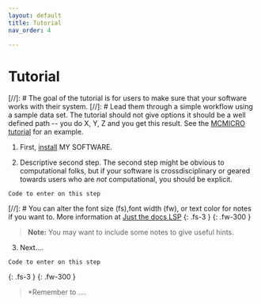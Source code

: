 ```yaml
---
layout: default
title: Tutorial
nav_order: 4

---
```


# Tutorial
[//]: # The goal of the tutorial is for users to make sure that your software works with their system. 
[//]: # Lead them through a simple workflow using a sample data set. The tutorial should not give options it should be a well defined path -- you do X, Y, Z and you get this result. See the [MCMICRO tutorial](https://mcmicro.org/tutorial/tutorial.html) for an example.

1. First, [install](usage/installation.html) MY SOFTWARE.

2. Descriptive second step. The second step might be obvious to computational folks, but if your software is crossdisciplinary or geared towards users who are *not* computational, you should be explicit. 

```
Code to enter on this step
```

[//]: # You can alter the font size (fs),font width (fw), or text color for notes if you want to. More information at [Just the docs LSP](https://labsyspharm.github.io/just-the-docs-lsp/docs/utilities/typography/)
{: .fs-3 }
{: .fw-300 }
> **Note:** You may want to include some notes to give useful hints.
	
3. Next.... 

```
Code to enter on this step
```

{: .fs-3 }
{: .fw-300 }
> \*Remember to ....

